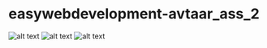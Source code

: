 # easywebdevelopment-avtaar_ass_2
![alt text](https://github.com/easywebdevelopment/-avtaar_ass_1-easywebdevelopment-avtaar_ass_2/blob/main/Screenshot%20from%202022-02-26%2020-14-14.png)
![alt text](https://github.com/easywebdevelopment/-avtaar_ass_1-easywebdevelopment-avtaar_ass_2/blob/main/Screenshot%20from%202022-02-26%2020-14-47.png)
![alt text](https://github.com/easywebdevelopment/-avtaar_ass_1-easywebdevelopment-avtaar_ass_2/blob/main/Screenshot%20from%202022-02-27%2007-17-28.png)
